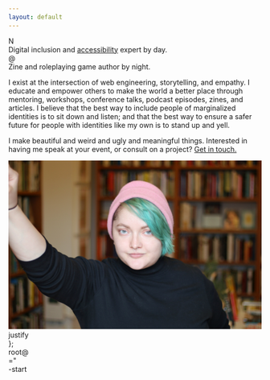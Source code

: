 ```yaml
---
layout: default
---
```


<div class="homepage">
  <div class="row left">
    <div class="letter">N</div>
    <div class="text">Digital inclusion and <a href="/accessibility.html">accessibility</a> expert by day.</div>
  </div>
  <div class="row right">
    <div class="letter">@</div>
    <div class="text">
    Zine and roleplaying game author by night.
    </div>
  </div>
  <div class="row wide">
    <p class="text">
      I exist at the intersection of web engineering, storytelling, and empathy. I educate and empower others to make the world a better place through mentoring, workshops, conference talks, podcast episodes, zines, and articles. I believe that the best way to include people of marginalized identities is to sit down and listen; and that the best way to ensure a safer future for people with identities like my own is to stand up and yell.
    </p>
    <p class="text">I make beautiful and weird and ugly and meaningful things. Interested in having me speak at your event, or consult on a project? <a href="/contact">Get in touch.</a></p>
  </div>
  <div class="bottom">
    <img src="/img/headshots/fen-slattery04.jpg" alt="Fen's headshot">
    <div class="filter"></div>
  </div>
  <div class="confetti">
    <div class="c-1 parallax-immediate">
      <div class="symbol">
        </
      </div>
      <div class="text">
        justify
      </div>
    </div>
    <div class="c-2 parallax-immediate">
      <div class="symbol">
        };
      </div>
      <div class="text">
        root@
      </div>
    </div>
    <div class="c-3 parallax-immediate">
      <div class="symbol">
        ="
      </div>
      <div class="text">
        -start
      </div>
    </div>
  </div>
</div>
